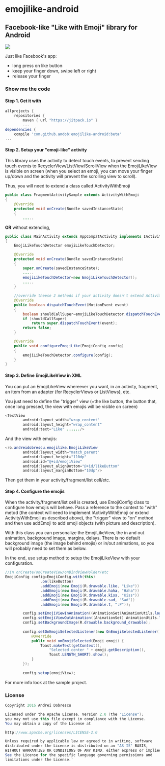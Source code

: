 # emojilike-android

## Facebook-like "Like with Emoji" library for Android

![](https://github.com/andob/emojilike-android/raw/master/emojilike.gif)  

Just like Facebook's app:
- long press on like button
- keep your finger down, swipe left or right
- release your finger

### Show me the code  

#### Step 1. Get it with

```gradle
allprojects {
	repositories {
		maven { url "https://jitpack.io" }
		...
dependencies {
	compile 'com.github.andob:emojilike-android:beta'
...
```

#### Step 2. Setup your "emoji-like" activity

This library uses the activity to detect touch events, to prevent sending touch events to RecyclerView/ListView/ScrollView when the EmojiLikeView is visible on screen (when you select an emoji, you can move your finger up/down and the activity will prevent the scrolling view to scroll).

Thus, you will need to extend a class called ActivityWithEmoji

```java
public class FragmentActivitySample extends ActivityWithEmoji
{
    @Override
    protected void onCreate(Bundle savedInstanceState)
    {
        .....
```

**OR** without extending,

```java
public class MainActivity extends AppCompatActivity implements IActivityWithEmoji
{
    EmojiLikeTouchDetector emojiLikeTouchDetector;

    @Override
    protected void onCreate(Bundle savedInstanceState)
    {
        super.onCreate(savedInstanceState);
        .....
        emojiLikeTouchDetector=new EmojiLikeTouchDetector();
        .....
    }
    
    //override theese 2 methods if your activity doesn't extend ActivityWithEmoji
    @Override
    public boolean dispatchTouchEvent(MotionEvent event)
    {
        boolean shouldCallSuper=emojiLikeTouchDetector.dispatchTouchEvent(event);
        if (shouldCallSuper)
            return super.dispatchTouchEvent(event);
        return false;
    }

    @Override
    public void configureEmojiLike(EmojiConfig config)
    {
        emojiLikeTouchDetector.configure(config);
    }
}
```

#### Step 3. Define EmojiLikeView in XML

You can put an EmojiLikeView whereever you want, in an activity, fragment, an item from an adapter (for RecyclerViews or ListViews), etc.

You just need to define the "trigger" view (=the like button, the button that, once long pressed, the view with emojis will be visible on screen)

```java
<TextView
        android:layout_width="wrap_content"
        android:layout_height="wrap_content"
        android:text="Like" ....../>
```

And the view with emojis:

```java
<ro.andreidobrescu.emojilike.EmojiLikeView
        android:layout_width="match_parent"
        android:layout_height="110dp"
        android:id="@+id/emojiView"
        android:layout_alignBottom="@+id/likeButton"
        android:layout_marginBottom="10dp"/>
```

Then get them in your activity/fragment/list cell/etc.

#### Step 4. Configure the emojis

When the activity/fragment/list cell is created, use EmojiConfig class to configure how emojis will behave. Pass a reference to the context to "with" metod (the context will need to implement IActivityWithEmoji or extend ActivityWithEmoji as described above), the "trigger" view to "on" method and then use addEmoji to add emoji objects (with picture and description).

With this class you can personalize the EmojiLikeView, the in and out animation, background image, margins, delays. There is no default background image (the image behind emojis) or in/out animations, so you will probably need to set them as below.

In the end, use setup method to setup the EmojiLikeView with your configuration.

```java
//in onCreate/onCreateView/onBindViewHolder/etc
EmojiConfig config=EmojiConfig.with(this)
                .on(likeButton)
                .addEmoji(new Emoji(R.drawable.like, "Like"))
                .addEmoji(new Emoji(R.drawable.haha, "Haha"))
                .addEmoji(new Emoji(R.drawable.kiss, "Kiss"))
                .addEmoji(new Emoji(R.drawable.sad, "Sad"))
                .addEmoji(new Emoji(R.drawable.t, ":P"));

        config.setEmojiViewInAnimation((AnimationSet)AnimationUtils.loadAnimation(this, R.anim.in_animation));
        config.setEmojiViewOutAnimation((AnimationSet) AnimationUtils.loadAnimation(this, R.anim.out_animation));
        config.setBackgroundImage(R.drawable.background_drawable);
        
        config.setOnEmojiSelectedListener(new OnEmojiSelectedListener() {
            @Override
            public void onEmojiSelected(Emoji emoji) {
                Toast.makeText(getContext(), 
                	"Selected center " + emoji.getDescription(), 
                	Toast.LENGTH_SHORT).show();
            }
        });
        
        config.setup(emojiView);
```

For more info look at the sample project.

### License

```java
Copyright 2016 Andrei Dobrescu  

Licensed under the Apache License, Version 2.0 (the "License"); 
you may not use this file except in compliance with the License. 
You may obtain a copy of the License at  

http://www.apache.org/licenses/LICENSE-2.0  

Unless required by applicable law or agreed to in writing, software 
distributed under the License is distributed on an "AS IS" BASIS, 
WITHOUT WARRANTIES OR CONDITIONS OF ANY KIND, either express or implied. 
See the License for the specific language governing permissions and 
limitations under the License.`
```
